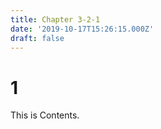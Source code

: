 ```yaml
---
title: Chapter 3-2-1
date: '2019-10-17T15:26:15.000Z'
draft: false
---
```


# 1

This is Contents.

